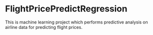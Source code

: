 # FlightPricePredictRegression
This is machine learning project which performs predictive analysis on airline data for predicting flight prices.

